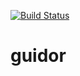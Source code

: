 [![Build Status](https://travis-ci.org/alastairruhm/guidor.svg?branch=master)](https://travis-ci.org/alastairruhm/guidor)

# guidor
